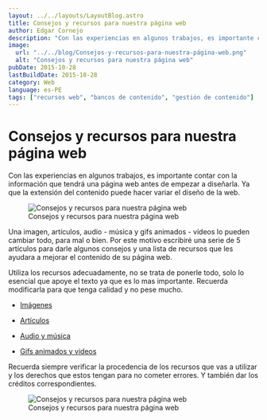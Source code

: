 ```yaml
---
layout: ../../layouts/LayoutBlog.astro
title: Consejos y recursos para nuestra página web
author: Edgar Cornejo
description: "Con las experiencias en algunos trabajos, es importante contar con la información que tendrá una página web antes de empezar a diseñarla. Ya que la extensión del contenido puede hacer variar el diseño de la web."
image:
  url: "../../blog/Consejos-y-recursos-para-nuestra-página-web.png"
  alt: "Consejos y recursos para nuestra página web"
pubDate: 2015-10-28
lastBuildDate: 2015-10-28
category: Web
language: es-PE
tags: ["recursos web", "bancos de contenido", "gestión de contenido"]
---
```


# Consejos y recursos para nuestra página web

Con las experiencias en algunos trabajos, es importante contar con la información que tendrá una página web antes de empezar a diseñarla. Ya que la extensión del contenido puede hacer variar el diseño de la web.

<figure>
  <img src="../../blog/Consejos-y-recursos-para-nuestra-página-web.png" alt="Consejos y recursos para nuestra página web"/>
  <figcaption>Consejos y recursos para nuestra página web</figcaption>
</figure>

Una imagen, artículos, audio - música y gifs animados - vídeos lo pueden cambiar todo, para mal o bien. Por este motivo escribiré una serie de 5 artículos para darle algunos consejos y una lista de recursos que les ayudara a mejorar el contenido de su página web.

Utiliza los recursos adecuadamente, no se trata de ponerle todo, solo lo esencial que apoye el texto ya que es lo mas importante. Recuerda modificarla para que tenga calidad y no pese mucho.

- [Imágenes](consejos-y-recursos-para-nuestra-pagina-web-imagenes)

- [Artículos](consejos-y-recursos-para-nuestra-pagina-web-articulos)

- [Audio y música](consejos-y-recursos-para-nuestra-pagina-web-audio-y-musica)

- [Gifs animados y videos](consejos-y-recursos-para-nuestra-pagina-web-gifs-animados-y-videos)

Recuerda siempre verificar la procedencia de los recursos que vas a utilizar y los derechos que estos tengan para no cometer errores. Y también dar los créditos correspondientes. 

<figure>
  <img src="../../blog/Consejos y recursos para nuestra página web.jpg" alt="Consejos y recursos para nuestra página web"/>
  <figcaption>Consejos y recursos para nuestra página web</figcaption>
</figure>